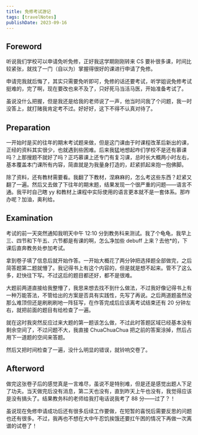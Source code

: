 ```yaml
---
title: 免修考试游记
tags: [travelNotes]
publishDate: 2023-09-16
---
```


## Foreword

听说我们学校可以申请免听免修，正好我这学期刚刚转来 CS 要补很多课，时间比较紧张，就找了一门（自以为）掌握得很好的课进行申请了免修。

申请完我就后悔了，其实只需要免听即可，免修的话还要考试，听学姐说免修考试挺难的，完了啊，现在要改也来不及了，只好死马当活马医，开始准备考试了。

虽说没什么把握，但是我还是给我的老师说了一声，他当时问我了个问题，我一时没答上，就打赌我肯定考不过。好好好，这下不得不认真对待了。

## Preparation

一开始时是买的往年的期末考试题来做，但是这门课由于时课程改革后新出的课，正经的资料其实很少，也就遇到些困难。后来我猛地想起咋们学校不是还有慕课吗？上那搜题不就好了吗？正巧慕课上还专门有复习课，总时长大概两小时左右，基本覆盖本门课所有内容，简直就是为我量身打造的，赶紧抓起来抱一抱佛脚。

除了资料，还有教材需要看。我翻了下教材，涅麻麻的，怎么考这些东西？赶紧又翻了一遍。然后又去做了下往年的期末题，结果发现一个很严重的问题——语言不通。我平时自己瞎 yy 和教材上课程中实际使用的语言更本就不是一套体系。那咋办呢？加油，奥利给。

## Examination

考试的前一天突然通知我明天中午 12:10 分到教务科来测试。我了个龟龟，我早上三、四节和下午五、六节都是有课的啊，怎么净加些 debuff 上来？去他\*的，下课后直奔教务处参加考试。

拿到卷子填了信息后就开始作答。一开始大概花了两分钟把选择题全部做完，之后简答题第二题就懵了。我记得书上有这个内容的，但是就是想不起来。管不了这么多，赶快往下写。不过这后的题目都还好，都不是很难。

大题前两道直接给我整懵了，我思来想去找不到什么做法，不过我好像记得书上有一种万能答法，不管给出的方案是否具有实践性，先写了再说。之后两道题虽然没那么难顶但还是刷刷刷地一阵狂写，在作答完成后应该离考试结束还有 20 分钟左右，就把前面的题目有给检查了一遍。

就在这时我突然反应过来大题的第一题该怎么做，不过此时答题区域已经基本没有剩余空间了，不过问题不大，我直接 ChuaChuaChua 把之前的答案涂掉，然后占用下一道题的空间来答题。

然后又把时间检查了一遍，没什么明显的错误，就铃响交卷了。

## Afterword

做完这张卷子后的感觉真是一言难尽，虽说不是特别难，但是还是感觉出题人下足了功夫。当天做完后没有消息，第二天也没有，直到昨天上午也没有，我觉得应该是没有搞头了。结果教务科的老师给我打电话说我考了 88 分——过了？！

虽说现在免修申请成功后还有很多后续工作要做，在短暂的喜悦后需要反思的问题也还有很多。不过，我再也不想在大中午忍饥挨饿还要扛午困的情况下再做一次离谱的试卷了！
